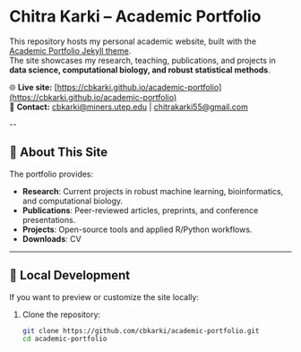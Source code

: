 <!-- [<img src="https://img.shields.io/badge/featured%20on-JT-red.svg" height="20" alt="Jekyll Themes Shield" />](https://jekyll-themes.com) -->
# Chitra Karki – Academic Portfolio

This repository hosts my personal academic website, built with the [Academic Portfolio Jekyll theme](https://jekyll-themes.com/ys1998/academic-portfolio).  
The site showcases my research, teaching, publications, and projects in **data science, computational biology, and robust statistical methods**.

🌐 **Live site:** [https://cbkarki.github.io/academic-portfolio](https://cbkarki.github.io/academic-portfolio)  
📧 **Contact:** cbkarki@miners.utep.edu | chitrakarki55@gmail.com

--

## 📖 About This Site

The portfolio provides:
- **Research**: Current projects in robust machine learning, bioinformatics, and computational biology.   
- **Publications**: Peer-reviewed articles, preprints, and conference presentations.  
- **Projects**: Open-source tools and applied R/Python workflows.  
- **Downloads**: CV

---

## 🚀 Local Development

If you want to preview or customize the site locally:

1. Clone the repository:
   ```bash
   git clone https://github.com/cbkarki/academic-portfolio.git
   cd academic-portfolio

<!-- <img src="https://raw.githubusercontent.com/ys1998/academic-portfolio/master/images/screenshot_large.png" />  -->
